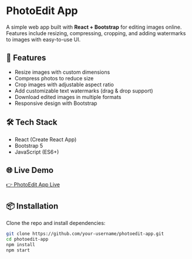 # PhotoEdit App

A simple web app built with **React + Bootstrap** for editing images online.  
Features include resizing, compressing, cropping, and adding watermarks to images with easy-to-use UI.  

## 🚀 Features
- Resize images with custom dimensions
- Compress photos to reduce size
- Crop images with adjustable aspect ratio
- Add customizable text watermarks (drag & drop support)
- Download edited images in multiple formats
- Responsive design with Bootstrap

## 🛠️ Tech Stack
- React (Create React App)
- Bootstrap 5
- JavaScript (ES6+)

## 🌐 Live Demo
[👉 PhotoEdit App Live](https://photoedit-silk.vercel.app/)

## 📦 Installation
Clone the repo and install dependencies:

```bash
git clone https://github.com/your-username/photoedit-app.git
cd photoedit-app
npm install
npm start
